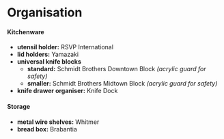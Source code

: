 # Organisation

#### Kitchenware

- **utensil holder:** RSVP International
- **lid holders:** Yamazaki
- **universal knife blocks**
	- **standard:** Schmidt Brothers Downtown Block *(acrylic guard for safety)*
	- **smaller:** Schmidt Brothers Midtown Block *(acrylic guard for safety)*
- **knife drawer organiser:** Knife Dock

#### Storage

- **metal wire shelves:** Whitmer
- **bread box:** Brabantia 